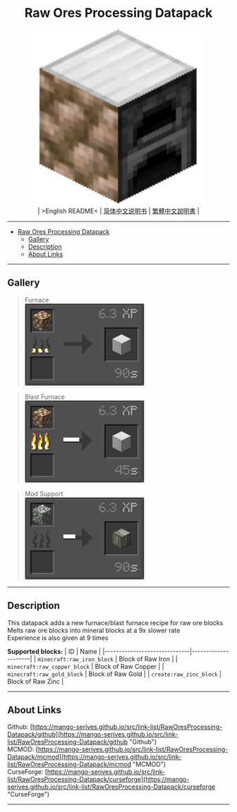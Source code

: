 <div align='center'>

# Raw Ores Processing Datapack
![./img/icon/icon%20400x400.png](./img/icon/icon%20400x400.png)  
| >English README< | [简体中文说明书](./README/README.zho-hants_CN.md) | [繁體中文說明書](./REDME/README.zho-hant_TW.md) |

</div>

---

- [Raw Ores Processing Datapack](#raw-ores-processing-datapack)
  - [Gallery](#gallery)
  - [Description](#description)
  - [About Links](#about-links)

---

## Gallery

>Furnace  
>![./img/docs/0.png](./img/docs/0.png)  

>Blast Furnace  
>![./img/docs/1.png](./img/docs/1.png)  

>Mod Support  
>![./img/docs/2.png](./img/docs/2.png)

---

## Description

This datapack adds a new furnace/blast furnace recipe for raw ore blocks  
Melts raw ore blocks into mineral blocks at a 9x slower rate  
Experience is also given at 9 times  

**Supported blocks:**
| ID                           | Name                |
|------------------------------|---------------------|
| `minecraft:raw_iron_block`   | Block of Raw Iron   |
| `minecraft:raw_copper_block` | Block of Raw Copper |
| `minecraft:raw_gold_block`   | Block of Raw Gold   |
| `create:raw_zinc_block`      | Block of Raw Zinc   |

---

## About Links

Github: [https://mango-serives.github.io/src/link-list/RawOresProcessing-Datapack/github](https://mango-serives.github.io/src/link-list/RawOresProcessing-Datapack/github "Github")  
MCMOD: [https://mango-serives.github.io/src/link-list/RawOresProcessing-Datapack/mcmod](https://mango-serives.github.io/src/link-list/RawOresProcessing-Datapack/mcmod "MCMOD")  
CurseForge: [https://mango-serives.github.io/src/link-list/RawOresProcessing-Datapack/curseforge](https://mango-serives.github.io/src/link-list/RawOresProcessing-Datapack/curseforge "CurseForge")

---